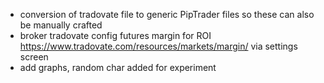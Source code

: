 * conversion of tradovate file to generic PipTrader files so these can also be manually crafted
* broker tradovate config futures margin for ROI https://www.tradovate.com/resources/markets/margin/ via settings screen
* add graphs, random char added for experiment